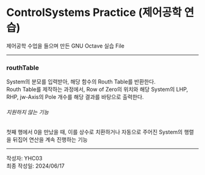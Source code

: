 # ControlSystems Practice (제어공학 연습)

제어공학 수업을 들으며 만든 GNU Octave 실습 File  

---
### routhTable
System의 분모를 입력받아, 해당 함수의 Routh Table를 반환한다.  
Routh Table를 제작하는 과정에서, Row of Zero의 위치와 해당 System의 LHP, RHP, jw-Axis의 Pole 개수를 해당 결과를 바탕으로 출력한다.  

###### 지원하지 않는 기능
첫째 행에서 0을 만났을 때, 이를 상수로 치환하거나 자동으로 주어진 System의 행렬을 뒤집어 연산을 계속 진행하는 기능  


---
작성자: YHC03  
최종 작성일: 2024/06/17

